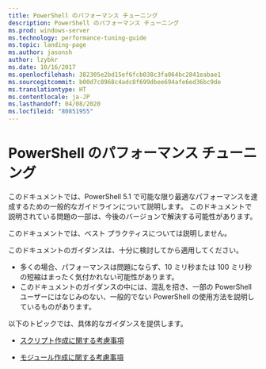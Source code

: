 ```yaml
---
title: PowerShell のパフォーマンス チューニング
description: PowerShell のパフォーマンス チューニング
ms.prod: windows-server
ms.technology: performance-tuning-guide
ms.topic: landing-page
ms.author: jasonsh
author: lzybkr
ms.date: 10/16/2017
ms.openlocfilehash: 382305e2bd15ef6fcb038c3fa064bc2841eabae1
ms.sourcegitcommit: b00d7c8968c4adc8f699dbee694afe6ed36bc9de
ms.translationtype: HT
ms.contentlocale: ja-JP
ms.lasthandoff: 04/08/2020
ms.locfileid: "80851955"
---
```

# <a name="performance-tuning-for-powershell"></a>PowerShell のパフォーマンス チューニング

このドキュメントでは、PowerShell 5.1 で可能な限り最適なパフォーマンスを達成するための一般的なガイドラインについて説明します。 このドキュメントで説明されている問題の一部は、今後のバージョンで解決する可能性があります。

このドキュメントでは、ベスト プラクティスについては説明しません。

このドキュメントのガイダンスは、十分に検討してから適用してください。
* 多くの場合、パフォーマンスは問題にならず、10 ミリ秒または 100 ミリ秒の短縮はまったく気付かれない可能性があります。
* このドキュメントのガイダンスの中には、混乱を招き、一部の PowerShell ユーザーにはなじみのない、一般的でない PowerShell の使用方法を説明しているものがあります。

以下のトピックでは、具体的なガイダンスを提供します。

-   [スクリプト作成に関する考慮事項](script-authoring-considerations.md)

-   [モジュール作成に関する考慮事項](module-authoring-considerations.md)
